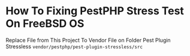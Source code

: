 # How To Fixing PestPHP Stress Test On FreeBSD OS

Replace File from This Project To Vendor File on Folder Pest Plugin Stressless
```vendor/pestphp/pest-plugin-stressless/src```



